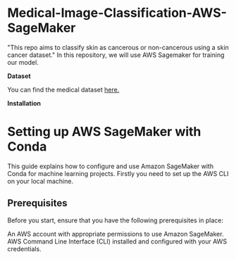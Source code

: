 # Medical-Image-Classification-AWS-SageMaker

"This repo aims to classify skin as cancerous or non-cancerous using a skin cancer dataset." In this repository, we will use AWS Sagemaker for training our model. 

**Dataset**

You can find the medical dataset [here.](https://www.kaggle.com/datasets/kylegraupe/skin-cancer-binary-classification-dataset)

**Installation**

# Setting up AWS SageMaker with Conda

This guide explains how to configure and use Amazon SageMaker with Conda for machine learning projects. 
Firstly you need to set up the AWS CLI on your local machine.

**Prerequisites**
--

Before you start, ensure that you have the following prerequisites in place:

An AWS account with appropriate permissions to use Amazon SageMaker.
AWS Command Line Interface (CLI) installed and configured with your AWS credentials.
